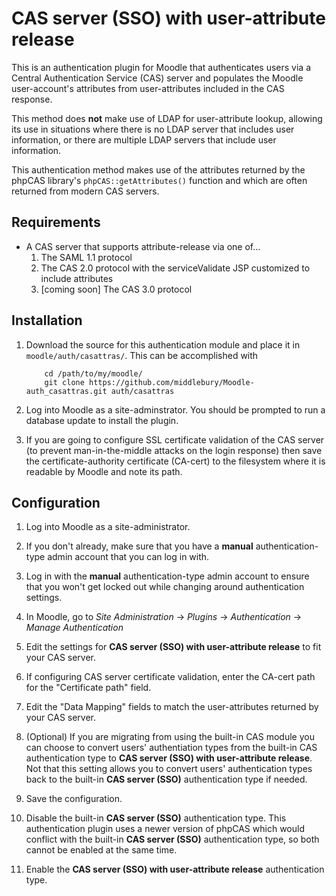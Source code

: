 CAS server (SSO) with user-attribute release
============================================

This is an authentication plugin for Moodle that authenticates users via a Central Authentication Service (CAS) server and
populates the Moodle user-account's attributes from user-attributes included in the CAS response.

This method does **not** make use of LDAP for user-attribute lookup, allowing its use in situations where there is no LDAP server
that includes user information, or there are multiple LDAP servers that include user information.

This authentication method makes use of the attributes returned by the phpCAS library's `phpCAS::getAttributes()` function and which
are often returned from modern CAS servers.

Requirements
------------

*  A CAS server that supports attribute-release via one of...
    1. The SAML 1.1 protocol
    2. The CAS 2.0 protocol with the serviceValidate JSP customized to include attributes
    3. [coming soon] The CAS 3.0 protocol

Installation
------------

1.  Download the source for this authentication module and place it in `moodle/auth/casattras/`.
    This can be accomplished with

            cd /path/to/my/moodle/
            git clone https://github.com/middlebury/Moodle-auth_casattras.git auth/casattras

2.  Log into Moodle as a site-adminstrator. You should be prompted to run a database update to install the plugin.

3.  If you are going to configure SSL certificate validation of the CAS server (to prevent man-in-the-middle attacks on the login
    response) then save the certificate-authority certificate (CA-cert) to the filesystem where it is readable by Moodle and note
    its path.

Configuration
-------------
1.  Log into Moodle as a site-administrator.

2.  If you don't already, make sure that you have a **manual** authentication-type admin account that you can log in with.

3.  Log in with the **manual** authentication-type admin account to ensure that you won't get locked out while changing around
    authentication settings.

4.  In Moodle, go to *Site Administration* -> *Plugins* -> *Authentication* -> *Manage Authentication*

5.  Edit the settings for **CAS server (SSO) with user-attribute release** to fit your CAS server.

6.  If configuring CAS server certificate validation, enter the CA-cert path for the "Certificate path" field.

7.  Edit the "Data Mapping" fields to match the user-attributes returned by your CAS server.

6.  (Optional) If you are migrating from using the built-in CAS module you can choose to convert users' authentiation types from
    the built-in CAS authentication type to **CAS server (SSO) with user-attribute release**. Not that this setting allows you to
    convert users' authentication types back to the built-in **CAS server (SSO)** authentication type if needed.

7.  Save the configuration.

8.  Disable the built-in **CAS server (SSO)** authentication type. This authentication plugin uses a newer version of phpCAS which
    would conflict with the built-in **CAS server (SSO)** authentication type, so both cannot be enabled at the same time.

9.  Enable the **CAS server (SSO) with user-attribute release** authentication type.
